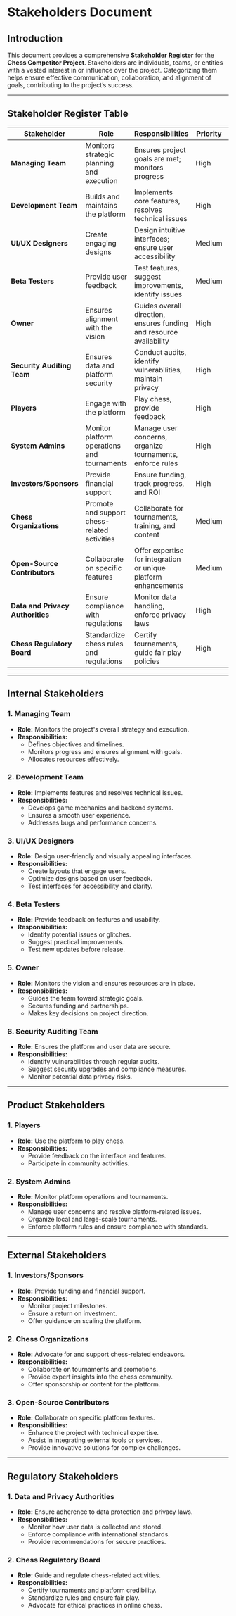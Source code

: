 # Stakeholders Document  

## Introduction  

This document provides a comprehensive **Stakeholder Register** for the **Chess Competitor Project**. Stakeholders are individuals, teams, or entities with a vested interest in or influence over the project. Categorizing them helps ensure effective communication, collaboration, and alignment of goals, contributing to the project’s success.  

---

## Stakeholder Register Table  

| **Stakeholder**               | **Role**                                       | **Responsibilities**                                              | **Priority** | **Interest** | **Category**    |
|-------------------------------|-----------------------------------------------|------------------------------------------------------------------|---------------|--------------|----------------|
| **Managing Team**             | Monitors strategic planning and execution     | Ensures project goals are met; monitors progress                 | High          | High         | Internal       |
| **Development Team**          | Builds and maintains the platform             | Implements core features, resolves technical issues              | High          | High         | Internal       |
| **UI/UX Designers**           | Create engaging designs                      | Design intuitive interfaces; ensure user accessibility           | Medium        | High         | Internal       |
| **Beta Testers**              | Provide user feedback                        | Test features, suggest improvements, identify issues             | Medium        | Medium       | Internal       |
| **Owner**                     | Ensures alignment with the vision            | Guides overall direction, ensures funding and resource availability | High          | High         | Internal       |
| **Security Auditing Team**    | Ensures data and platform security           | Conduct audits, identify vulnerabilities, maintain privacy       | High          | High         | Internal       |
| **Players**       | Engage with the platform                     | Play chess, provide feedback                                     | High          | High         | Product        |
| **System Admins**             | Monitor platform operations and tournaments  | Manage user concerns, organize tournaments, enforce rules        | High          | High         | Product        |
| **Investors/Sponsors**        | Provide financial support                    | Ensure funding, track progress, and ROI                          | High          | High         | External       |
| **Chess Organizations**       | Promote and support chess-related activities | Collaborate for tournaments, training, and content               | Medium        | High         | External       |
| **Open-Source Contributors**  | Collaborate on specific features             | Offer expertise for integration or unique platform enhancements  | Medium        | Medium       | External       |
| **Data and Privacy Authorities** | Ensure compliance with regulations          | Monitor data handling, enforce privacy laws                      | High          | High         | Regulatory     |
| **Chess Regulatory Board**    | Standardize chess rules and regulations      | Certify tournaments, guide fair play policies                    | High          | Medium       | Regulatory     |  

---

## Internal Stakeholders  

### 1. **Managing Team**  
- **Role:** Monitors the project's overall strategy and execution.  
- **Responsibilities:**  
  - Defines objectives and timelines.  
  - Monitors progress and ensures alignment with goals.  
  - Allocates resources effectively.  

### 2. **Development Team**  
- **Role:** Implements features and resolves technical issues.  
- **Responsibilities:**  
  - Develops game mechanics and backend systems.  
  - Ensures a smooth user experience.  
  - Addresses bugs and performance concerns.  

### 3. **UI/UX Designers**  
- **Role:** Design user-friendly and visually appealing interfaces.  
- **Responsibilities:**  
  - Create layouts that engage users.  
  - Optimize designs based on user feedback.  
  - Test interfaces for accessibility and clarity.  

### 4. **Beta Testers**  
- **Role:** Provide feedback on features and usability.  
- **Responsibilities:**  
  - Identify potential issues or glitches.  
  - Suggest practical improvements.  
  - Test new updates before release.  

### 5. **Owner**  
- **Role:** Monitors the vision and ensures resources are in place.  
- **Responsibilities:**  
  - Guides the team toward strategic goals.  
  - Secures funding and partnerships.  
  - Makes key decisions on project direction.  

### 6. **Security Auditing Team**  
- **Role:** Ensures the platform and user data are secure.  
- **Responsibilities:**  
  - Identify vulnerabilities through regular audits.  
  - Suggest security upgrades and compliance measures.  
  - Monitor potential data privacy risks.  

---

## Product Stakeholders  

### 1. **Players**  
- **Role:** Use the platform to play chess.  
- **Responsibilities:**  
  - Provide feedback on the interface and features.  
  - Participate in community activities.  

### 2. **System Admins**  
- **Role:** Monitor platform operations and tournaments.  
- **Responsibilities:**  
  - Manage user concerns and resolve platform-related issues.  
  - Organize local and large-scale tournaments.  
  - Enforce platform rules and ensure compliance with standards.  

---

## External Stakeholders  

### 1. **Investors/Sponsors**  
- **Role:** Provide funding and financial support.  
- **Responsibilities:**  
  - Monitor project milestones.  
  - Ensure a return on investment.  
  - Offer guidance on scaling the platform.  

### 2. **Chess Organizations**  
- **Role:** Advocate for and support chess-related endeavors.  
- **Responsibilities:**  
  - Collaborate on tournaments and promotions.  
  - Provide expert insights into the chess community.  
  - Offer sponsorship or content for the platform.  

### 3. **Open-Source Contributors**  
- **Role:** Collaborate on specific platform features.  
- **Responsibilities:**  
  - Enhance the project with technical expertise.  
  - Assist in integrating external tools or services.  
  - Provide innovative solutions for complex challenges.  

---

## Regulatory Stakeholders  

### 1. **Data and Privacy Authorities**  
- **Role:** Ensure adherence to data protection and privacy laws.  
- **Responsibilities:**  
  - Monitor how user data is collected and stored.  
  - Enforce compliance with international standards.  
  - Provide recommendations for secure practices.  

### 2. **Chess Regulatory Board**  
- **Role:** Guide and regulate chess-related activities.  
- **Responsibilities:**  
  - Certify tournaments and platform credibility.  
  - Standardize rules and ensure fair play.  
  - Advocate for ethical practices in online chess.  
